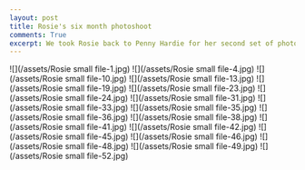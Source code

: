```yaml
---
layout: post
title: Rosie's six month photoshoot
comments: True
excerpt: We took Rosie back to Penny Hardie for her second set of photos and were really pleased with the results.
---
```

![](/assets/Rosie small file-1.jpg)
![](/assets/Rosie small file-4.jpg)
![](/assets/Rosie small file-10.jpg)
![](/assets/Rosie small file-13.jpg)
![](/assets/Rosie small file-19.jpg)
![](/assets/Rosie small file-23.jpg)
![](/assets/Rosie small file-24.jpg)
![](/assets/Rosie small file-31.jpg)
![](/assets/Rosie small file-33.jpg)
![](/assets/Rosie small file-35.jpg)
![](/assets/Rosie small file-36.jpg)
![](/assets/Rosie small file-38.jpg)
![](/assets/Rosie small file-41.jpg)
![](/assets/Rosie small file-42.jpg)
![](/assets/Rosie small file-45.jpg)
![](/assets/Rosie small file-46.jpg)
![](/assets/Rosie small file-48.jpg)
![](/assets/Rosie small file-49.jpg)
![](/assets/Rosie small file-52.jpg)
